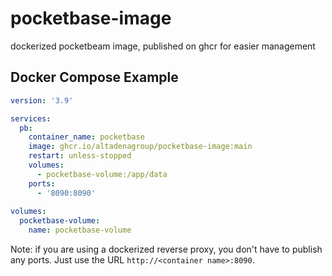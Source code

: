 # pocketbase-image
dockerized pocketbeam image, published on ghcr for easier management

## Docker Compose Example

```yml
version: '3.9'

services:
  pb:
    container_name: pocketbase
    image: ghcr.io/altadenagroup/pocketbase-image:main
    restart: unless-stopped
    volumes:
      - pocketbase-volume:/app/data
    ports:
      - '8090:8090'
    
volumes:
  pocketbase-volume:
    name: pocketbase-volume
```

Note: if you are using a dockerized reverse proxy, you don't have to publish any ports. Just use the URL `http://<container name>:8090`.
